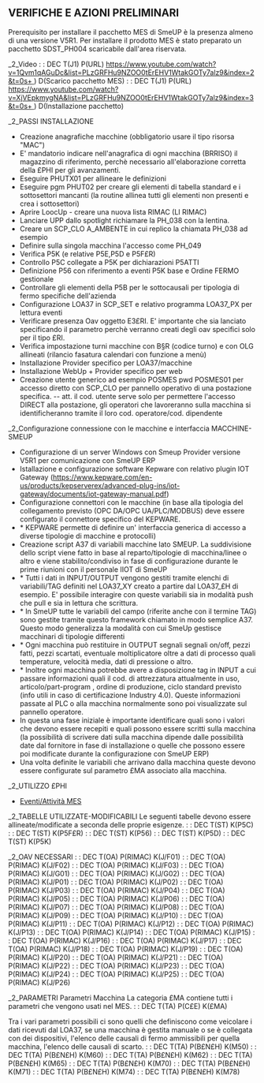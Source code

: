 ## VERIFICHE E AZIONI PRELIMINARI
Prerequisito per installare il pacchetto MES di SmeUP è la presenza almeno di una versione V5R1.
Per installare il prodotto MES è stato preparato un pacchetto SDST_PH004 scaricabile dall'area riservata.

_2_Video
 :  : DEC T(J1) P(URL) [https://www.youtube.com/watch?v=1Qvm1qAGuDc&list=PLzGRFHu9NZOO0tErEHV1WtakGOTy7alz9&index=2&t=0s+
](https://www.youtube.com/watch?v=1Qvm1qAGuDc&list=PLzGRFHu9NZOO0tErEHV1WtakGOTy7alz9&index=2&t=0s+
)
) D(Scarico pacchetto MES)
 :  : DEC T(J1) P(URL) [https://www.youtube.com/watch?v=XjVEpkmygNA&list=PLzGRFHu9NZOO0tErEHV1WtakGOTy7alz9&index=3&t=0s+
](https://www.youtube.com/watch?v=XjVEpkmygNA&list=PLzGRFHu9NZOO0tErEHV1WtakGOTy7alz9&index=3&t=0s+
)
) D(Installazione pacchetto)




_2_PASSI INSTALLAZIONE
- Creazione anagrafiche macchine (obbligatorio usare il tipo risorsa "MAC")
- E' mandatorio indicare nell'anagrafica di ogni macchina (BRRISO) il magazzino di riferimento, perchè necessario all'elaborazione corretta della £PHI per gli avanzamenti.
- Eseguire PHUTX01 per allineare le definizioni
- Eseguire pgm PHUT02 per creare gli elementi di tabella standard e i sottosettori mancanti (la routine allinea tutti gli elementi non presenti e crea i sottosettori)
- Aprire LoocUp - creare una nuova lista RIMAC (LI RIMAC)
- Lanciare UPP dallo spotlight richiamare la PH_038 con la lentina.
- Creare un SCP_CLO A_AMBENTE in cui replico la chiamata PH_038 ad esempio
- Definire sulla singola macchina l'accesso come PH_049
- Verifica P5K (e relative P5E,P5D e P5F£R)
- Controllo P5C collegate a P5K per dichiarazioni P5ATTI
- Definizione P56 con riferimento a eventi P5K base e Ordine FERMO gestionale
- Controllare gli elementi della P5B per le sottocausali per tipologia di fermo specifiche dell'azienda
- Configurazione LOA37 in SCP_SET e relativo programma LOA37_PX per lettura eventi
- Verificare presenza Oav oggetto E3£RI. E' importante che sia lanciato specificando il parametro perchè verranno creati degli oav specifici solo per il tipo £RI.
- Verifica impostazione turni macchine con B§R (codice turno) e con OLG allineati (rilancio fasatura calendari con funzione a menù)
- Installazione  Provider specifico per LOA37/macchine
- Installazione WebUp + Provider specifico per web
- Creazione utente generico ad esempio POSMES pwd POSMES01 per accesso diretto con SCP_CLO  per pannello operativo di una postazione specifica.
-- att. il cod. utente serve solo per permettere l'accesso DIRECT alla postazione, gli operatori che lavoreranno sulla macchina si identificheranno tramite il loro cod. operatore/cod. dipendente

_2_Configurazione connessione con le macchine e interfaccia MACCHINE-SMEUP
-  Configurazione di un server Windows con Smeup Provider versione V5R1 per comunicazione con SmeUP ERP
-  Istallazione e configurazione software Kepware con relativo plugin IOT Gateway (https://www.kepware.com/en-us/products/kepserverex/advanced-plug-ins/iot-gateway/documents/iot-gateway-manual.pdf)
-  Configurazione connettori con le macchine (in base alla tipologia del collegamento previsto (OPC DA/OPC UA/PLC/MODBUS) deve essere configurato il connettore specifico del KEPWARE.
- \* KEPWARE permette di definire un' interfaccia generica di accesso a diverse tipologie di macchine e protocolli)
-  Creazione script A37 di variabili macchine lato SMEUP. La suddivisione dello script viene fatto in base al reparto/tipologie di macchina/linee o altro e viene stabilito/condiviso in fase di configurazione durante le prime riunioni con il personale IIOT di SmeUP
- \* Tutti i dati in INPUT/OUTPUT vengono gestiti tramite elenchi di variabili/TAG definiti nel LOA37_XY creato a partire dal LOA37_£H di esempio. E' possibile interagire con queste variabili sia in modalità push che pull e sia in lettura che scrittura.
- \* In SmeUP tutte le variabili del campo (riferite anche con il termine TAG) sono gestite tramite questo framework chiamato in modo semplice A37. Questo modo generalizza la modalità con cui SmeUp gestisce macchinari di tipologie differenti
- \* Ogni macchina può restituire in OUTPUT segnali segnali on/off, pezzi fatti, pezzi scartati, eventuale moltiplicatore oltre a dati di processo quali temperature, velocità media, dati di pressione o altro.
- \* Inoltre ogni macchina potrebbe avere a disposizione tag in INPUT a cui passare informazioni quali il cod. di attrezzatura attualmente in uso, articolo/part-program , ordine di produzione, ciclo standard previsto (info utili in caso di certificazione Industry 4.0). Queste informazioni passate al PLC o alla macchina normalmente sono poi visualizzate sul pannello operatore.
-  In questa una fase iniziale è importante identificare quali sono i valori che devono essere recepiti e quali possono essere scritti sulla macchina (la possibilità di scrivere dati sulla macchina dipende dalle possibilità date dal fornitore in fase di installazione o quelle che possono essere poi modificate durante la configurazione con SmeUP ERP)
-  Una volta definite le variabili che arrivano dalla macchina queste devono essere configurate sul parametro £MA associato alla macchina.

_2_UTILIZZO £PHI
- [Eventi/Attività MES](Sorgenti/DOC/TA/B£AMO/PHIMES_S04)



_2_TABELLE UTILIZZATE-MODIFICABILI
Le seguenti tabelle devono essere allineate/modificate a seconda delle proprie esigenze.
 :  : DEC T(ST) K(P5C)
 :  : DEC T(ST) K(P5F£R)
 :  : DEC T(ST) K(P56)
 :  : DEC T(ST) K(P5D)
 :  : DEC T(ST) K(P5K)

_2_OAV NECESSARI
 :  : DEC T(OA) P(RIMAC) K(J/F01)
 :  : DEC T(OA) P(RIMAC) K(J/F02)
 :  : DEC T(OA) P(RIMAC) K(J/F03)
 :  : DEC T(OA) P(RIMAC) K(J/G01)
 :  : DEC T(OA) P(RIMAC) K(J/G02)
 :  : DEC T(OA) P(RIMAC) K(J/P01)
 :  : DEC T(OA) P(RIMAC) K(J/P02)
 :  : DEC T(OA) P(RIMAC) K(J/P03)
 :  : DEC T(OA) P(RIMAC) K(J/P04)
 :  : DEC T(OA) P(RIMAC) K(J/P05)
 :  : DEC T(OA) P(RIMAC) K(J/P06)
 :  : DEC T(OA) P(RIMAC) K(J/P07)
 :  : DEC T(OA) P(RIMAC) K(J/P08)
 :  : DEC T(OA) P(RIMAC) K(J/P09)
 :  : DEC T(OA) P(RIMAC) K(J/P10)
 :  : DEC T(OA) P(RIMAC) K(J/P11)
 :  : DEC T(OA) P(RIMAC) K(J/P12)
 :  : DEC T(OA) P(RIMAC) K(J/P13)
 :  : DEC T(OA) P(RIMAC) K(J/P14)
 :  : DEC T(OA) P(RIMAC) K(J/P15)
 :  : DEC T(OA) P(RIMAC) K(J/P16)
 :  : DEC T(OA) P(RIMAC) K(J/P17)
 :  : DEC T(OA) P(RIMAC) K(J/P18)
 :  : DEC T(OA) P(RIMAC) K(J/P19)
 :  : DEC T(OA) P(RIMAC) K(J/P20)
 :  : DEC T(OA) P(RIMAC) K(J/P21)
 :  : DEC T(OA) P(RIMAC) K(J/P22)
 :  : DEC T(OA) P(RIMAC) K(J/P23)
 :  : DEC T(OA) P(RIMAC) K(J/P24)
 :  : DEC T(OA) P(RIMAC) K(J/P25)
 :  : DEC T(OA) P(RIMAC) K(J/P26)

_2_PARAMETRI
Parametri Macchina
La categoria £MA contiene tutti i parametri che vengono usati nel MES.
 :  : DEC T(TA) P(C£E) K(£MA)

Tra i vari parametri possibili ci sono quelli che definiscono come veicolare i dati ricevuti dal LOA37, se una macchina è gestita manuale o se è collegata con dei dispositivi, l'elenco delle causali di fermo ammissibili per quella macchina, l'elenco delle causali di scarto.
 :  : DEC T(TA) P(B£N£H)  K(M50)
 :  : DEC T(TA) P(B£N£H)  K(M60)
 :  : DEC T(TA) P(B£N£H)  K(M62)
 :  : DEC T(TA) P(B£N£H)  K(M65)
 :  : DEC T(TA) P(B£N£H)  K(M70)
 :  : DEC T(TA) P(B£N£H)  K(M71)
 :  : DEC T(TA) P(B£N£H)  K(M74)
 :  : DEC T(TA) P(B£N£H)  K(M78)
